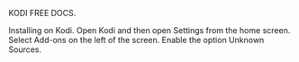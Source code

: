 KODI FREE DOCS. 


Installing on Kodi. 
Open Kodi and then open Settings from the home screen. Select Add-ons on the left of the screen. Enable the option Unknown Sources. 
